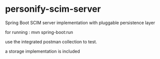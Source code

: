 # personify-scim-server

Spring Boot SCIM server implementation with pluggable persistence layer

for running : mvn spring-boot:run

use the integrated postman collection to test.

a storage implementation is included
